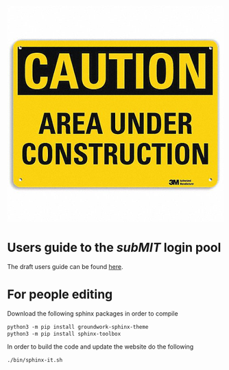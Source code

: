 ![Heavy Constructiuon](/source/img/under_construction.jpg "Construction")

# Users guide to the *subMIT* login pool

The draft users guide can be found [here](http://submit04.mit.edu/submit-users-guide).


# For people editing

Download the following sphinx packages in order to compile

```
python3 -m pip install groundwork-sphinx-theme
python3 -m pip install sphinx-toolbox
```

In order to build the code and update the website do the following

```
./bin/sphinx-it.sh
```
